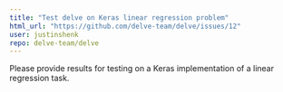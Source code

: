 ```yaml
---
title: "Test delve on Keras linear regression problem"
html_url: "https://github.com/delve-team/delve/issues/12"
user: justinshenk
repo: delve-team/delve
---
```


Please provide results for testing on a Keras implementation of a linear regression task.